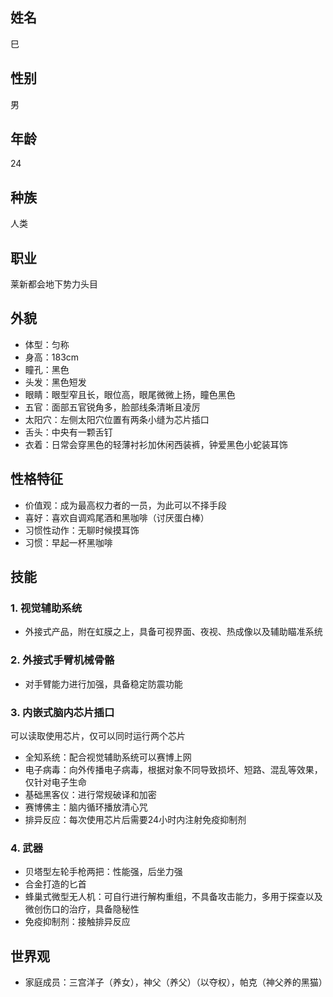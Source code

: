 ## 姓名
巳

## 性别
男

## 年龄
24

## 种族
人类

## 职业
莱新都会地下势力头目

## 外貌
- 体型：匀称
- 身高：183cm
- 瞳孔：黑色
- 头发：黑色短发
- 眼睛：眼型窄且长，眼位高，眼尾微微上扬，瞳色黑色
- 五官：面部五官锐角多，脸部线条清晰且凌厉
- 太阳穴：左侧太阳穴位置有两条小缝为芯片插口
- 舌头：中央有一颗舌钉
- 衣着：日常会穿黑色的轻薄衬衫加休闲西装裤，钟爱黑色小蛇装耳饰

## 性格特征
- 价值观：成为最高权力者的一员，为此可以不择手段
- 喜好：喜欢自调鸡尾酒和黑咖啡（讨厌蛋白棒）
- 习惯性动作：无聊时候摸耳饰
- 习惯：早起一杯黑咖啡

## 技能
### 1. 视觉辅助系统
- 外接式产品，附在虹膜之上，具备可视界面、夜视、热成像以及辅助瞄准系统

### 2. 外接式手臂机械骨骼
- 对手臂能力进行加强，具备稳定防震功能

### 3. 内嵌式脑内芯片插口
可以读取使用芯片，仅可以同时运行两个芯片
- 全知系统：配合视觉辅助系统可以赛博上网
- 电子病毒：向外传播电子病毒，根据对象不同导致损坏、短路、混乱等效果，仅针对电子生命
- 基础黑客仪：进行常规破译和加密
- 赛博佛主：脑内循环播放清心咒
- 排异反应：每次使用芯片后需要24小时内注射免疫抑制剂

### 4. 武器
- 贝塔型左轮手枪两把：性能强，后坐力强
- 合金打造的匕首
- 蜂巢式微型无人机：可自行进行解构重组，不具备攻击能力，多用于探查以及微创伤口的治疗，具备隐秘性
- 免疫抑制剂：接触排异反应

## 世界观
- 家庭成员：三宫洋子（养女），神父（养父）（以夺权），帕克（神父养的黑猫）